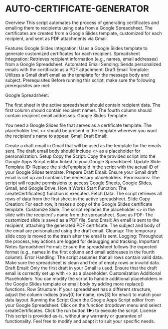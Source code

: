 # AUTO-CERTIFICATE-GENERATOR

Overview
This script automates the process of generating certificates and emailing them to recipients using data from a Google Spreadsheet. The certificates are created from a Google Slides template, customized for each recipient, and sent as PDF attachments via Gmail.

Features
Google Slides Integration: Uses a Google Slides template to generate customized certificates for each recipient.
Spreadsheet Integration: Retrieves recipient information (e.g., names, email addresses) from a Google Spreadsheet.
Automated Email Sending: Sends personalized emails with the certificate as a PDF attachment.
Draft Email Template: Utilizes a Gmail draft email as the template for the message body and subject.
Prerequisites
Before running this script, make sure the following prerequisites are met:

Google Spreadsheet:

The first sheet in the active spreadsheet should contain recipient data.
The first column should contain recipient names.
The fourth column should contain recipient email addresses.
Google Slides Template:

You need a Google Slides file that serves as a certificate template.
The placeholder text <<Name>> should be present in the template wherever you want the recipient's name to appear.
Gmail Draft Email:

Create a draft email in Gmail that will be used as the template for the emails sent.
The draft email body should include <<Name>> as a placeholder for personalization.
Setup
Copy the Script: Copy the provided script into the Google Apps Script editor linked to your Google Spreadsheet.
Update Slide Template ID: Replace the slideTemplateId in the script with the actual ID of your Google Slides template.
Prepare Draft Email: Ensure your Gmail draft email is set up and contains the necessary placeholders.
Permissions: The script will require permissions to access Google Sheets, Google Slides, Gmail, and Google Drive.
How It Works
Start Function: The createCertificates() function is executed.
Fetch Data: The script retrieves all rows of data from the first sheet in the active spreadsheet.
Slide Copy Creation: For each row, it makes a copy of the Google Slides certificate template.
Customize Slide: The script replaces the placeholder <<Name>> in the slide with the recipient's name from the spreadsheet.
Save as PDF: The customized slide is saved as a PDF file.
Send Email: An email is sent to the recipient, attaching the generated PDF certificate. The subject and body of the email are personalized using the draft email.
Cleanup: The temporary slide copy is moved to the trash after the email is sent.
Logging: Throughout the process, key actions are logged for debugging and tracking.
Important Notes
Spreadsheet Format: Ensure the spreadsheet follows the expected format (e.g., names in the first column and email addresses in the fourth column).
Error Handling: The script assumes that all rows contain valid data. Make sure the spreadsheet is clean and free of empty rows or invalid data.
Draft Email: Only the first draft in your Gmail is used. Ensure that the draft email is correctly set up with <<Name>> as a placeholder.
Customization
Additional Placeholders: You can modify the script to handle additional placeholders in the Google Slides template or email body by adding more replace() functions.
Row Structure: If your spreadsheet has a different structure, adjust the column indices (row[0] for name, row[3] for email) to match your data layout.
Running the Script
Open the Google Apps Script editor from your Google Spreadsheet.
Click on the function dropdown menu and select createCertificates.
Click the run button (▶) to execute the script.
License
This script is provided as-is, without any warranty or guarantee of functionality. Feel free to modify and adapt it to suit your specific needs.
